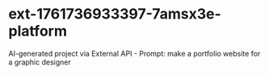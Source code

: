 # ext-1761736933397-7amsx3e-platform
AI-generated project via External API - Prompt: make a portfolio website for a graphic designer

